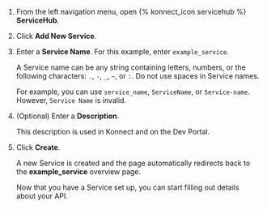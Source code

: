 <!-- Used in Konnect getting started guides -->

1. From the left navigation menu, open {% konnect_icon servicehub %} **ServiceHub**.

1. Click **Add New Service**.

1. Enter a **Service Name**. For this example, enter `example_service`.

    A Service name can be any string containing letters, numbers, or the following
    characters: `.`, `-`, `_`, `~`, or `:`. Do not use spaces in Service names.

    For example, you can use `service_name`, `ServiceName`, or `Service-name`.
    However, `Service Name` is invalid.

1. (Optional) Enter a **Description**.

    This description is used in Konnect and on the Dev Portal.

1. Click **Create**.

    A new Service is created and the page automatically redirects back to the
    **example_service** overview page.

    Now that you have a Service set up, you can start filling out details about your
    API.
